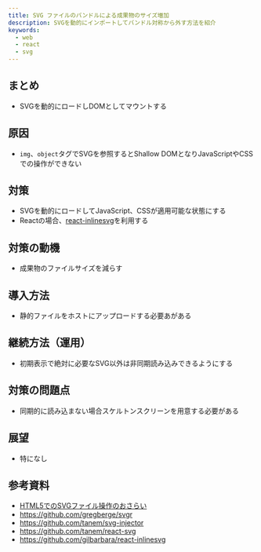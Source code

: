 ```yaml
---
title: SVG ファイルのバンドルによる成果物のサイズ増加
description: SVGを動的にインポートしてバンドル対称から外す方法を紹介
keywords:
  - web
  - react
  - svg
---
```


## まとめ

* SVGを動的にロードしDOMとしてマウントする

## 原因

* `img`、`object`タグでSVGを参照するとShallow DOMとなりJavaScriptやCSSでの操作ができない

## 対策

* SVGを動的にロードしてJavaScript、CSSが適用可能な状態にする
* Reactの場合、[react-inlinesvg](https://github.com/gilbarbara/react-inlinesvg)を利用する

## 対策の動機

* 成果物のファイルサイズを減らす

## 導入方法

* 静的ファイルをホストにアップロードする必要あがある

## 継続方法（運用）

* 初期表示で絶対に必要なSVG以外は非同期読み込みできるようにする

## 対策の問題点

* 同期的に読み込まない場合スケルトンスクリーンを用意する必要がある

## 展望

* 特になし

## 参考資料

* [HTML5でのSVGファイル操作のおさらい](https://ka2.org/controll-svg-files-by-html5/)
* https://github.com/gregberge/svgr
* https://github.com/tanem/svg-injector
* https://github.com/tanem/react-svg
* https://github.com/gilbarbara/react-inlinesvg